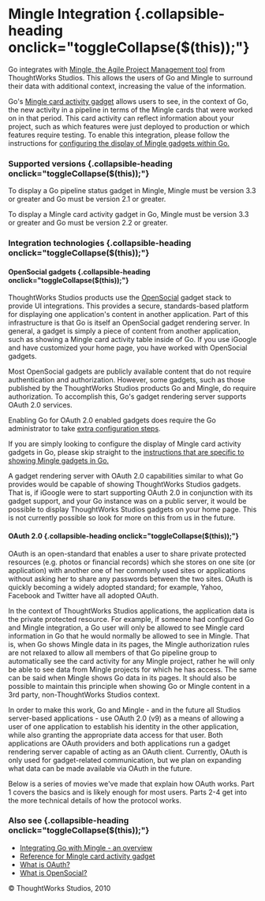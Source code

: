 
 

Mingle Integration {.collapsible-heading onclick="toggleCollapse($(this));"}
==================

Go integrates with [Mingle, the Agile Project Management
tool](http://www.thoughtworks.com/products/mingle-agile-project-management/)
from ThoughtWorks Studios. This allows the users of Go and Mingle to
surround their data with additional context, increasing the value of the
information.

Go's [Mingle card activity gadget](mingle_card_activity_gadget.md)
allows users to see, in the context of Go, the new activity in a
pipeline in terms of the Mingle cards that were worked on in that
period. This card activity can reflect information about your project,
such as which features were just deployed to production or which
features require testing. To enable this integration, please follow the
instructions for [configuring the display of Mingle gadgets within
Go.](mingle_in_go.md)

### Supported versions {.collapsible-heading onclick="toggleCollapse($(this));"}

To display a Go pipeline status gadget in Mingle, Mingle must be version
3.3 or greater and Go must be version 2.1 or greater.

To display a Mingle card activity gadget in Go, Mingle must be version
3.3 or greater and Go must be version 2.2 or greater.

### Integration technologies {.collapsible-heading onclick="toggleCollapse($(this));"}

#### OpenSocial gadgets {.collapsible-heading onclick="toggleCollapse($(this));"}

ThoughtWorks Studios products use the
[OpenSocial](http://www.opensocial.org/) gadget stack to provide UI
integrations. This provides a secure, standards-based platform for
displaying one application's content in another application. Part of
this infrastructure is that Go is itself an OpenSocial gadget rendering
server. In general, a gadget is simply a piece of content from another
application, such as showing a Mingle card activity table inside of Go.
If you use iGoogle and have customized your home page, you have worked
with OpenSocial gadgets.

Most OpenSocial gadgets are publicly available content that do not
require authentication and authorization. However, some gadgets, such as
those published by the ThoughtWorks Studios products Go and Mingle, do
require authorization. To accomplish this, Go's gadget rendering server
supports OAuth 2.0 services.

Enabling Go for OAuth 2.0 enabled gadgets does require the Go
administrator to take [extra configuration steps](mingle_in_go.md).

If you are simply looking to configure the display of Mingle card
activity gadgets in Go, please skip straight to the [instructions that
are specific to showing Mingle gadgets in Go.](mingle_in_go.md)

A gadget rendering server with OAuth 2.0 capabilities similar to what Go
provides would be capable of showing ThoughtWorks Studios gadgets. That
is, if iGoogle were to start supporting OAuth 2.0 in conjunction with
its gadget support, and your Go instance was on a public server, it
would be possible to display ThoughtWorks Studios gadgets on your home
page. This is not currently possible so look for more on this from us in
the future.

#### OAuth 2.0 {.collapsible-heading onclick="toggleCollapse($(this));"}

OAuth is an open-standard that enables a user to share private protected
resources (e.g. photos or financial records) which she stores on one
site (or application) with another one of her commonly used sites or
applications without asking her to share any passwords between the two
sites. OAuth is quickly becoming a widely adopted standard; for example,
Yahoo, Facebook and Twitter have all adopted OAuth.

In the context of ThoughtWorks Studios applications, the application
data is the private protected resource. For example, if someone had
configured Go and Mingle integration, a Go user will only be allowed to
see Mingle card information in Go that he would normally be allowed to
see in Mingle. That is, when Go shows Mingle data in its pages, the
Mingle authorization rules are not relaxed to allow all members of that
Go pipeline group to automatically see the card activity for any Mingle
project, rather he will only be able to see data from Mingle projects
for which he has access. The same can be said when Mingle shows Go data
in its pages. It should also be possible to maintain this principle when
showing Go or Mingle content in a 3rd party, non-ThoughtWorks Studios
context.

In order to make this work, Go and Mingle - and in the future all
Studios server-based applications - use OAuth 2.0 (v9) as a means of
allowing a user of one application to establish his identity in the
other application, while also granting the appropriate data access for
that user. Both applications are OAuth providers and both applications
run a gadget rendering server capable of acting as an OAuth client.
Currently, OAuth is only used for gadget-related communication, but we
plan on expanding what data can be made available via OAuth in the
future.

Below is a series of movies we've made that explain how OAuth works.
Part 1 covers the basics and is likely enough for most users. Parts 2-4
get into the more technical details of how the protocol works.

### Also see {.collapsible-heading onclick="toggleCollapse($(this));"}

-   [Integrating Go with Mingle - an overview](mingle_integration.md)
-   [Reference for Mingle card activity
    gadget](mingle_card_activity_gadget.md)
-   [What is OAuth?](what_is_oauth.md)
-   [What is OpenSocial?](what_is_opensocial.md)





© ThoughtWorks Studios, 2010

